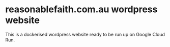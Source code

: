 # reasonablefaith.com.au wordpress website

This is a dockerised wordpress website ready to be run up on Google Cloud Run.